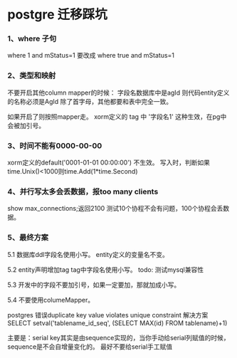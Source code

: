 # postgre 迁移踩坑

### 1、where 子句 
where 1 and mStatus=1
要改成
where true and mStatus=1

### 2、类型和映射
不要开启其他column mapper的时候：
字段名数据库中是agId 则代码entity定义的名称必须是AgId 除了首字母，其他都要和表中完全一致。

如果开启了则按照mapper走。
xorm定义的 tag 中 '字段名1' 这种生效，在pg中会被加引号。

### 3、时间不能有0000-00-00
xorm定义的default('0001-01-01 00:00:00') 不生效。
写入时，判断如果time.Unix()<1000则time.Add(1*time.Second)

### 4、并行写太多会丢数据，报too many clients
show max_connections;返回2100
测试10个协程不会有问题，100个协程会丢数据。


### 5、最终方案
5.1 数据库ddl字段名使用小写。
entity定义的变量名不变。

5.2 entity声明增加tag tag中字段名使用小写。
todo: 测试mysql兼容性

5.3 开发中的字段不要加引号，如果一定要加，那就加成小写。

5.4 不要使用columeMapper。

postgres 错误duplicate key value violates unique constraint 解决方案
SELECT setval('tablename_id_seq', (SELECT MAX(id) FROM tablename)+1)


主要是：serial key其实是由sequence实现的，当你手动给serial列赋值的时候，sequence是不会自增量变化的。
最好不要给serial手工赋值
